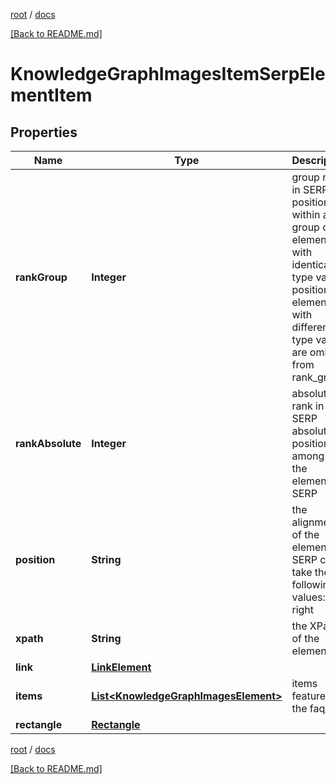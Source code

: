 [root](./../ "root") / [docs](./ "docs")

[[Back to README.md]](./../README.md "[Back to README.md]")

# KnowledgeGraphImagesItemSerpElementItem

## Properties

| Name | Type | Description | Notes |
|------------ | ------------- | ------------- | -------------|
|**rankGroup** | **Integer** | group rank in SERP position within a group of elements with identical type values positions of elements with different type values are omitted from rank_group |  [optional] |
|**rankAbsolute** | **Integer** | absolute rank in SERP absolute position among all the elements in SERP |  [optional] |
|**position** | **String** | the alignment of the element in SERP can take the following values: left, right |  [optional] |
|**xpath** | **String** | the XPath of the element |  [optional] |
|**link** | [**LinkElement**](LinkElement.md) |  |  [optional] |
|**items** | [**List&lt;KnowledgeGraphImagesElement&gt;**](KnowledgeGraphImagesElement.md) | items featured in the faq_box |  [optional] |
|**rectangle** | [**Rectangle**](Rectangle.md) |  |  [optional] |

[root](./../ "root") / [docs](./ "docs")

[[Back to README.md]](./../README.md "[Back to README.md]")